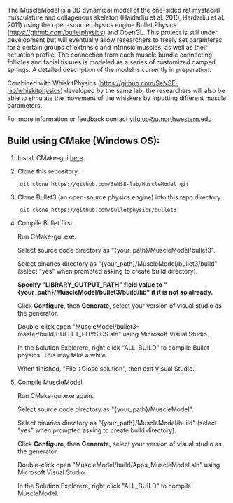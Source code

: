The MuscleModel is a 3D dynamical model of the one-sided rat mystacial musculature and collagenous skeleton (Haidarliu et al. 2010, Hardarliu et al. 2011) using the open-source physics engine Bullet Physics (https://github.com/bulletphysics) and OpenGL. This project is still under development but will eventually allow researchers to freely set paramteres for a certain groups of extrinsic and intrinsic muscles, as well as their actuation profile. The connection from each muscle bundle connecting follicles and facial tissues is modeled as a series of customized damped springs. A detailed description of the model is currently in preparation. 

Combined with WhiskitPhysics (https://github.com/SeNSE-lab/whiskitphysics) developed by the same lab, the researchers will also be able to simulate the movement of the whiskers by inputting different muscle parameters.



For more information or feedback contact yifuluo@u.northwestern.edu

## Build using CMake (Windows OS):
1. Install CMake-gui [here](https://cmake.org/download/).

2. Clone this repository:

```
	git clone https://github.com/SeNSE-lab/MuscleModel.git
```

3. Clone Bullet3 (an open-source physics engine) into this repo directory

```
	git clone https://github.com/bulletphysics/bullet3
```

4. Compile Bullet first.

   Run CMake-gui.exe. 

   Select source code directory as "{your_path}/MuscleModel/bullet3".

   Select binaries directory as "{your_path}/MuscleModel/bullet3/build" (select "yes" when prompted asking to create build directory).
   
   **Specify "LIBRARY_OUTPUT_PATH" field value to "{your_path}/MuscleModel/bullet3/build/lib" if it is not so already.**

   Click **Configure**, then **Generate**, select your version of visual studio as the generator.

   Double-click open "MuscleModel/bullet3-master/build/BULLET_PHYSICS.sln" using Microsoft Visual Studio.

   In the Solution Explorere, right click "ALL_BUILD" to compile Bullet physics. This may take a while.

   When finished, "File->Close solution", then exit Visual Studio.

5. Compile MuscleModel

   Run CMake-gui.exe again.

   Select source code directory as "{your_path}/MuscleModel".

   Select binaries directory as "{your_path}/MuscleModel/build" (select "yes" when prompted asking to create build directory).

   Click **Configure**, then **Generate**, select your version of visual studio as the generator.

   Double-click open "MuscleModel/build/Apps_MuscleModel.sln" using Microsoft Visual Studio.

   In the Solution Explorere, right click "ALL_BUILD" to compile MuscleModel.

   
